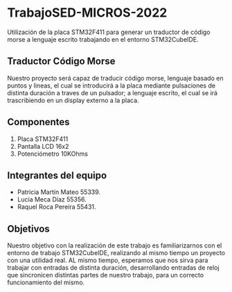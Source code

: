 # TrabajoSED-MICROS-2022
Utilización de la placa STM32F411 para generar un traductor de código morse a lenguaje escrito trabajando en el entorno STM32CubeIDE.

## Traductor Código Morse
Nuestro proyecto será capaz de traducir código morse, lenguaje basado en puntos y lineas, el cual se introducirá a la placa mediante pulsaciones de distinta duración a traves de un pulsador; a lenguaje escrito, el cual se irá trascribiendo en un display externo a la placa. 

## Componentes
1. Placa STM32F411
2. Pantalla LCD 16x2
3. Potenciómetro 10KOhms

## Integrantes del equipo
- Patricia Martín Mateo 55339.
- Lucia Meca Díaz 55356.
- Raquel Roca Pereira 55431.

## Objetivos
Nuestro objetivo con la realización de este trabajo es familiarizarnos con el entorno de trabajo STM32CubeIDE, realizando al mismo tiempo un proyecto con una utilidad real. AL mismo tiempo, esperamos que nos sirva para trabajar con entradas de distinta duración, desarrollando entradas de reloj que sincronicen distintas partes de nuestro trabajo, para un correcto funcionamiento del mismo.
